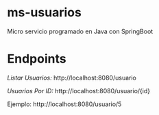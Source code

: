 # ms-usuarios
Micro servicio programado en Java con SpringBoot 

# Endpoints
*Listar Usuarios:*
http://localhost:8080/usuario

*Usuarios Por ID:*
http://localhost:8080/usuario/{id}

Ejemplo:
http://localhost:8080/usuario/5
